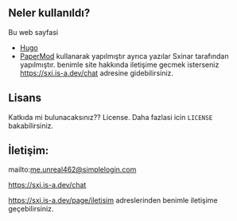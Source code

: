 ## Neler kullanıldı?

Bu web sayfasi 

* [Hugo](https://gohugo.io/)
* [PaperMod](https://github.com/adityatelange/hugo-PaperMod/)
kullanarak yapılmıştır ayrıca yazılar Sxinar tarafından yapılmıştır.
benimle site hakkında iletişime gecmek isterseniz https://sxi.is-a.dev/chat adresine gidebilirsiniz.

## Lisans

Katkıda mi bulunacaksınız?? License.  Daha fazlasi icin `LICENSE` bakabilirsiniz.

## İletişim:
mailto:me.unreal462@simplelogin.com

https://sxi.is-a.dev/chat

https://sxi.is-a.dev/page/iletisim adreslerinden benimle iletişime geçebilirsiniz.


